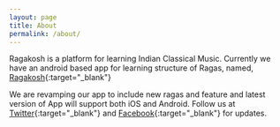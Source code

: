 ```yaml
---
layout: page
title: About
permalink: /about/
---
```


Ragakosh is a platform for learning Indian Classical Music. Currently we have an android based app for learning structure of Ragas, named, [Ragakosh](https://play.google.com/store/apps/details?id=com.ragakosh.app){:target="_blank"}

We are revamping our app to include new ragas and feature and latest version of App will support both iOS and Android. Follow us at [Twitter](https://twitter.com/ragakosh){:target="_blank"} and [Facebook](https://facebook.com/ragakosh){:target="_blank"} for updates.
